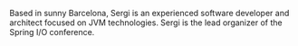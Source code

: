 Based in sunny Barcelona, Sergi is an experienced software developer and architect focused on JVM technologies. Sergi is the lead organizer of the Spring I/O conference.
